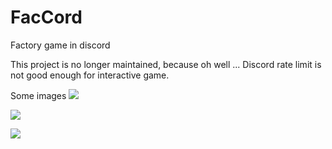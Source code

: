 # FacCord
Factory game in discord

This project is no longer maintained, because oh well ... Discord rate limit is not good enough for interactive game. 

Some images
<img src='https://i.imgur.com/6J9ZNif.png'> </img>

<img src='https://i.imgur.com/nbqRaWA.png'></img>

<img src='https://i.imgur.com/oKWcdmD.png'></img>
